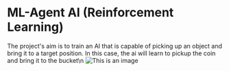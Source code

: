 # ML-Agent AI (Reinforcement Learning)
The project's aim is to train an AI that is capable of picking up an object and 
bring it to a target position. In this case, the ai will learn to pickup the coin and bring it to the bucket\n
![This is an image](https://myoctocat.com/assets/images/base-octocat.svg)